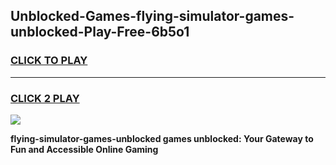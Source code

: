 
## Unblocked-Games-flying-simulator-games-unblocked-Play-Free-6b5o1
<h3>
<a href="https://premium76.site?title=flying-simulator-games-unblocked&ref=23A">CLICK TO PLAY</a></h3>
<hr>

<h3>
<a href="https://premium76.site?title=flying-simulator-games-unblocked&ref=23A">CLICK 2 PLAY</a>
  
</h3>

<a href="https://premium76.site?title=flying-simulator-games-unblocked&ref=23A"><img src="https://clearcache.store/games.png"></a>


**flying-simulator-games-unblocked games unblocked: Your Gateway to Fun and Accessible Online Gaming**
